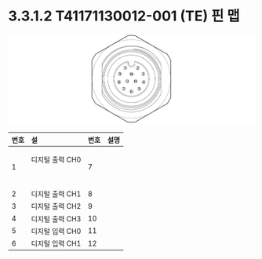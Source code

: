 # 3.3.1.2 T41171130012-001 \(TE\) 핀 맵

![&#xADF8;&#xB9BC; 17 &#xD234; I/O &#xC5F0;&#xACB0; &#xB2E8;&#xC790;&#xC758; &#xD540; &#xB9F5;](../../../.gitbook/assets/t_pin_map_2.png)

<table>
  <thead>
    <tr>
      <th style="text-align:left">&#xBC88;&#xD638;</th>
      <th style="text-align:left">&#xC124;</th>
      <th style="text-align:left">&#xBC88;&#xD638;</th>
      <th style="text-align:left">&#xC124;&#xBA85;</th>
    </tr>
  </thead>
  <tbody>
    <tr>
      <td style="text-align:left">1</td>
      <td style="text-align:left">
        <p>&#xB514;&#xC9C0;&#xD138; &#xCD9C;&#xB825; CH0
          <br />
        </p>
        <p>
          <br />
        </p>
      </td>
      <td style="text-align:left">7</td>
      <td style="text-align:left"></td>
    </tr>
    <tr>
      <td style="text-align:left">2</td>
      <td style="text-align:left">&#xB514;&#xC9C0;&#xD138; &#xCD9C;&#xB825; CH1
        <br />
      </td>
      <td style="text-align:left">8</td>
      <td style="text-align:left"></td>
    </tr>
    <tr>
      <td style="text-align:left">3</td>
      <td style="text-align:left">&#xB514;&#xC9C0;&#xD138; &#xCD9C;&#xB825; CH2
        <br />
      </td>
      <td style="text-align:left">9</td>
      <td style="text-align:left"></td>
    </tr>
    <tr>
      <td style="text-align:left">4</td>
      <td style="text-align:left">&#xB514;&#xC9C0;&#xD138; &#xCD9C;&#xB825; CH3
        <br />
      </td>
      <td style="text-align:left">10</td>
      <td style="text-align:left"></td>
    </tr>
    <tr>
      <td style="text-align:left">5</td>
      <td style="text-align:left">&#xB514;&#xC9C0;&#xD138; &#xC785;&#xB825; CH0
        <br />
      </td>
      <td style="text-align:left">11</td>
      <td style="text-align:left"></td>
    </tr>
    <tr>
      <td style="text-align:left">6</td>
      <td style="text-align:left">&#xB514;&#xC9C0;&#xD138; &#xC785;&#xB825; CH1</td>
      <td style="text-align:left">12</td>
      <td style="text-align:left"></td>
    </tr>
  </tbody>
</table>

